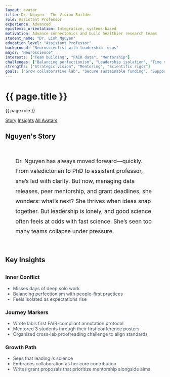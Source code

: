 ```yaml
---
layout: avatar
title: Dr. Nguyen – The Vision Builder
role: Assistant Professor
experience: Advanced
epistemic_orientation: Integrative, systems-based
motivation: Advance connectomics and build healthier research teams
student_name: "Dr. Linh Nguyen"
education_level: "Assistant Professor"
background: "Neuroscientist with leadership focus"
major: "Neuroscience"
interests: ["Team building", "FAIR data", "Mentorship"]
challenges: ["Balancing perfectionism", "Leadership isolation", "Time management"]
strengths: ["Strategic vision", "Mentoring", "Scientific rigor"]
goals: ["Grow collaborative lab", "Secure sustainable funding", "Support trainee success"]
---
```


<div class="main-content">
<div class="hero hero-spaced hero-rounded">
  <div class="hero-content">
    <div class="avatar-header">
      <div>
        <h1>{{ page.title }}</h1>
        <p class="hero-subtitle">{{ page.role }}</p>
      </div>
    </div>
  </div>
</div>

<nav class="avatar-nav">
  <a href="#story">Story</a>
  <a href="#insights">Insights</a>
  <a href="{{ '/avatars/' | relative_url }}">All Avatars</a>
</nav>

<section class="section" id="story">
  <h2>Nguyen's Story</h2>
  <div style="background: var(--brain-gray); padding: 2rem; border-radius: 12px; margin: 1rem 0;">
    <p style="font-size: 1.1rem; line-height: 1.8; color: var(--synapse-black); margin: 0;">
      Dr. Nguyen has always moved forward—quickly. From valedictorian to PhD to assistant professor, she’s led with clarity. But now, managing data releases, peer mentorship, and grant deadlines, she wonders: what’s next? She thrives when ideas snap together. But leadership is lonely, and good science often feels at odds with fast science. She’s seen too many teams collapse under pressure.
    </p>
  </div>
</section>

<section class="section" id="insights">
  <h2>Key Insights</h2>
  <div class="cards-grid" style="margin: 2rem 0;">
    <div class="card" style="border-left: 4px solid var(--neural-blue);">
      <h3 style="color: var(--neural-blue);">Inner Conflict</h3>
      <ul style="color: #4b5563; margin: 0; font-size: 0.9rem;">
        <li>Misses days of deep solo work</li>
        <li>Balancing perfectionism with people-first practices</li>
        <li>Feels isolated as expectations rise</li>
      </ul>
    </div>
    <div class="card" style="border-left: 4px solid var(--cerebral-purple);">
      <h3 style="color: var(--cerebral-purple);">Journey Markers</h3>
      <ul style="color: #4b5563; margin: 0; font-size: 0.9rem;">
        <li>Wrote lab’s first FAIR-compliant annotation protocol</li>
        <li>Mentored 3 students through their first conference posters</li>
        <li>Organized cross-lab proofreading challenge to align standards</li>
      </ul>
    </div>
    <div class="card" style="border-left: 4px solid var(--axon-cyan);">
      <h3 style="color: var(--axon-cyan);">Growth Path</h3>
      <ul style="color: #4b5563; margin: 0; font-size: 0.9rem;">
        <li>Sees that leading <em>is</em> science</li>
        <li>Embraces collaboration as her core contribution</li>
        <li>Writes grant proposals that prioritize mentorship alongside aims</li>
      </ul>
    </div>
  </div>
</section>

</div>
